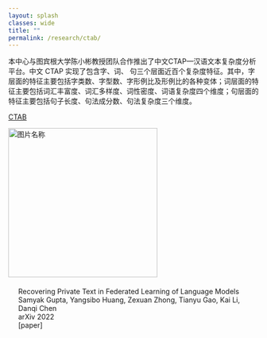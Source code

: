 ```yaml
---
layout: splash
classes: wide
title: ""
permalink: /research/ctab/
---
```


本中心与图宾根大学陈小彬教授团队合作推出了中文CTAP—汉语文本复杂度分析平台。中文 CTAP 实现了包含字、词、 句三个层面近百个复杂度特征。其中，字层面的特征主要包括字类数、字型数、字形例比及形例比的各种变体；词层面的特征主要包括词汇丰富度、词汇多样度、词性密度、词语复杂度四个维度；句层面的特征主要包括句子长度、句法成分数、句法复杂度三个维度。 

[CTAB](http://ctap.litmind.ink)

<div>
<img src="/work.github.io/assets/images/ctab_1.png" width="300" alt="图片名称" style="vertical-align:middle;">
<span style="display:inline-block;vertical-align: middle;padding: 20px;">
Recovering Private Text in Federated Learning of Language Models<br>
Samyak Gupta, Yangsibo Huang, Zexuan Zhong, Tianyu Gao, Kai Li, Danqi Chen<br>
arXiv 2022<br>
[paper]
</span>
</div>

